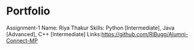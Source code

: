 # Portfolio
Assignment-1 
Name: Riya Thakur
Skills: Python [Intermediate], Java [Advanced], C++ [Intermediate]
Links:https://github.com/RiBugg/Alumni-Connect-MP
